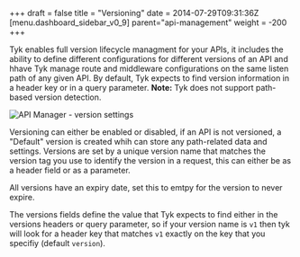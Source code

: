 +++
draft = false
title = "Versioning"
date = 2014-07-29T09:31:36Z
[menu.dashboard_sidebar_v0_9]
	parent="api-management"
    weight = -200
+++

Tyk enables full version lifecycle managment for your APIs, it includes the ability to define different configurations for different versions of an API and hhave Tyk manage route and middleware configurations on the same listen path of any given API. By default, Tyk expects to find version information in a header key or in a query parameter. **Note:** Tyk does not support path-based version detection.

![API Manager - version settings](/imgs/api-version-settings.png)

Versioning can either be enabled or disabled, if an API is not versioned, a "Default" version is created whih can store any path-related data and settings. Versions are set by a unique version name that matches the version tag you use to identify the version in a request, this can either be as a header field or as a parameter.

All versions have an expiry date, set this to emtpy for the version to never expire. 

The versions fields define the value that Tyk expects to find either in the versions headers or query parameter, so if your version name is `v1` then tyk will look for a header key that matches `v1` exactly on the key that you specifiy (default `version`).